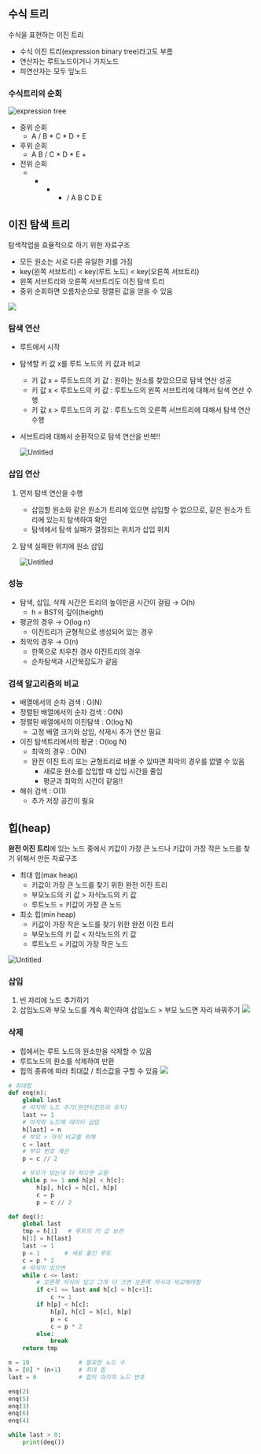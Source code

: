 ## 수식 트리
수식을 표현하는 이진 트리

- 수식 이진 트리(expression binary tree)라고도 부름
- 연산자는 루트노드이거나 가지노드
- 피연산자는 모두 잎노드

### 수식트리의 순회
![expression tree](./asset/expression_tree.png)
- 중위 순회
    - A / B * C * D + E
- 후위 순회
    - A B / C * D * E +
- 전위 순회
    - + * * / A B C D E



## 이진 탐색 트리
탐색작업을 효율적으로 하기 위한 자료구조

- 모든 원소는 서로 다른 유일한 키를 가짐
- key(왼쪽 서브트리) < key(루트 노드) < key(오른쪽 서브트리)
- 왼쪽 서브트리와 오른쪽 서브트리도 이진 탐색 트리
- 중위 순회하면 오름차순으로 정렬된 값을 얻을 수 있음

![](./asset/bst.png)



### 탐색 연산
- 루트에서 시작
- 탐색할 키 값 x를 루트 노드의 키 값과 비교
    - 키 값 x = 루트노드의 키 값 : 원하는 원소를 찾았으므로 탐색 연산 성공
    - 키 값 x < 루트노드의 키 값 : 루트노드의 왼쪽 서브트리에 대해서 탐색 연산 수행
    - 키 값 x > 루트노드의 키 값 : 루트노드의 오른쪽 서브트리에 대해서 탐색 연산 수행
- 서브트리에 대해서 순환적으로 탐색 연산을 반복!!

    ![Untitled](./asset/bst_search.png)

### 삽입 연산

1. 먼저 탐색 연산을 수행
    - 삽입할 원소와 같은 원소가 트리에 있으면 삽입할 수 없으므로, 같은 원소가 트리에 있는지 탐색하여 확인
    - 탐색에서 탐색 실패가 결정되는 위치가 삽입 위치
2. 탐색 실패한 위치에 원소 삽입

    ![Untitled](./asset/bst_insert.png)


### 성능
- 탐색, 삽입, 삭제 시간은 트리의 높이만큼 시간이 걸림  →  O(h)
    - h = BST의 깊이(height)
- 평균의 경우  →  O(log n)
    - 이진트리가 균형적으로 생성되어 있는 경우
- 최악의 경우  → O(n)
    - 한쪽으로 치우친 경사 이진트리의 경우
    - 순차탐색과 시간복잡도가 같음


### 검색 알고리즘의 비교
- 배열에서의 순차 검색 : O(N)
- 정렬된 배열에서의 순차 검색 : O(N)
- 정렬된 배열에서의 이진탐색 : O(log N)
    - 고정 배열 크기와 삽입, 삭제시 추가 연산 필요
- 이진 탐색트리에서의 평균 : O(log N)
    - 최악의 경우 : O(N)
    - 완전 이진 트리 또는 균형트리로 바꿀 수 있따면 최악의 경우를 없앨 수 있음
        - 새로운 원소를 삽입할 때 삽입 시간을 줄임
        - 평균과 최악의 시간이 같음!!
- 해쉬 검색 : O(1)
    - 추가 저장 공간이 필요


## 힙(heap)
**완전 이진 트리**에 있는 노드 중에서 키값이 가장 큰 노드나 키값이 가장 작은 노드를 찾기 위해서 만든 자료구조

- 최대 힙(max heap)
    - 키값이 가장 큰 노드를 찾기 위한 완전 이진 트리
    - 부모노드의 키 값 > 자식노드의 키 값
    - 루트노드 = 키값이 가장 큰 노드
- 최소 힙(min heap)
    - 키값이 가장 작은 노드를 찾기 위한 완전 이진 트리
    - 부모노드의 키 값 < 자식노드의 키 값
    - 루트노드 = 키값이 가장 작은 노드

![Untitled](./asset/heap.png)

### 삽입
1. 빈 자리에 노드 추가하기
2. 삽입노드와 부모 노드를 계속 확인하여 삽입노드 > 부모 노드면 자리 바꿔주기
![](./asset/heap_insert.png)


### 삭제
- 힙에서는 루트 노드의 원소만을 삭제할 수 있음
- 루트노드의 원소를 삭제하여 반환
- 힙의 종류에 따라 최대값 / 최소값을 구할 수 있음
![](./asset/heap_delete.png)

```py
# 최대힙
def enq(n):
    global last
    # 마지막 노드 추가(완전이진트리 유지)
    last += 1
    # 마지막 노드에 데이터 삽입
    h[last] = n
    # 부모 > 자식 비교를 위해
    c = last
    # 부모 번호 계산
    p = c // 2

    # 부모가 있는데 더 작으면 교환
    while p >= 1 and h[p] < h[c]:
        h[p], h[c] = h[c], h[p]
        c = p
        p = c // 2

def deq():
    global last
    tmp = h[1]   # 루트의 키 값 보관
    h[1] = h[last]
    last -= 1
    p = 1       # 새로 옮긴 루트
    c = p * 2
    # 자식이 있으면
    while c <= last:
        # 오른쪽 자식이 있고 그게 더 크면 오른쪽 자식과 비교해야함
        if c+1 <= last and h[c] < h[c+1]:
            c += 1
        if h[p] < h[c]:
            h[p], h[c] = h[c], h[p]
            p = c
            c = p * 2
        else:
            break
    return tmp

n = 10              # 필요한 노드 수
h = [0] * (n+1)     # 최대 힙
last = 0            # 힙의 마지막 노드 번호

enq(2)
enq(5)
enq(3)
enq(6)
enq(4)

while last > 0:
    print(deq())
```